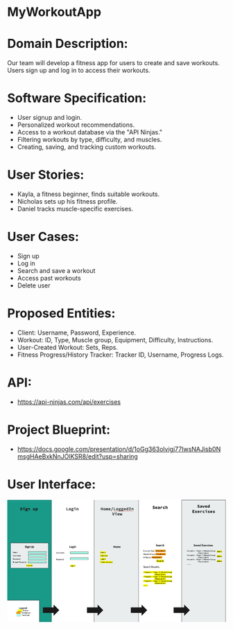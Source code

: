 # MyWorkoutApp
# Domain Description:
Our team will develop a fitness app for users to create and  save workouts. Users sign up and log in to access their workouts.

# Software Specification:
- User signup and login.
- Personalized workout recommendations.
- Access to a workout database via the "API Ninjas."
- Filtering workouts by type, difficulty, and muscles.
- Creating, saving, and tracking custom workouts.

# User Stories:
- Kayla, a fitness beginner, finds suitable workouts.
- Nicholas sets up his fitness profile.
- Daniel tracks muscle-specific exercises.

# User Cases:
- Sign up
- Log in
- Search and save a workout
- Access past workouts
- Delete user

# Proposed Entities:
- Client: Username, Password, Experience.
- Workout: ID, Type, Muscle group, Equipment, Difficulty, Instructions.
- User-Created Workout: Sets, Reps.
- Fitness Progress/History Tracker: Tracker ID, Username, Progress Logs.

# API:
- https://api-ninjas.com/api/exercises

# Project Blueprint:
- https://docs.google.com/presentation/d/1oGg363olvigj77IwsNAJisb0NmsgHAeBxkNnJOlKSR8/edit?usp=sharing

# User Interface:
![img.png](img.png)